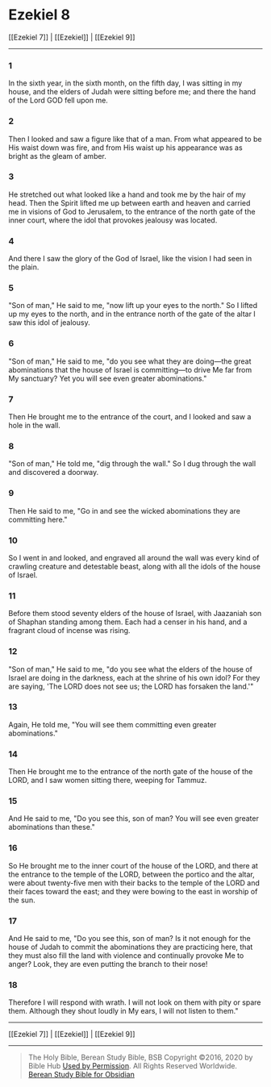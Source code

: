 # Ezekiel 8

[[Ezekiel 7]] | [[Ezekiel]] | [[Ezekiel 9]]

---

### 1
In the sixth year, in the sixth month, on the fifth day, I was sitting in my house, and the elders of Judah were sitting before me; and there the hand of the Lord GOD fell upon me.

### 2
Then I looked and saw a figure like that of a man. From what appeared to be His waist down was fire, and from His waist up his appearance was as bright as the gleam of amber.

### 3
He stretched out what looked like a hand and took me by the hair of my head. Then the Spirit lifted me up between earth and heaven and carried me in visions of God to Jerusalem, to the entrance of the north gate of the inner court, where the idol that provokes jealousy was located.

### 4
And there I saw the glory of the God of Israel, like the vision I had seen in the plain.

### 5
"Son of man," He said to me, "now lift up your eyes to the north." So I lifted up my eyes to the north, and in the entrance north of the gate of the altar I saw this idol of jealousy.

### 6
"Son of man," He said to me, "do you see what they are doing—the great abominations that the house of Israel is committing—to drive Me far from My sanctuary? Yet you will see even greater abominations."

### 7
Then He brought me to the entrance of the court, and I looked and saw a hole in the wall.

### 8
"Son of man," He told me, "dig through the wall." So I dug through the wall and discovered a doorway.

### 9
Then He said to me, "Go in and see the wicked abominations they are committing here."

### 10
So I went in and looked, and engraved all around the wall was every kind of crawling creature and detestable beast, along with all the idols of the house of Israel.

### 11
Before them stood seventy elders of the house of Israel, with Jaazaniah son of Shaphan standing among them. Each had a censer in his hand, and a fragrant cloud of incense was rising.

### 12
"Son of man," He said to me, "do you see what the elders of the house of Israel are doing in the darkness, each at the shrine of his own idol? For they are saying, 'The LORD does not see us; the LORD has forsaken the land.'"

### 13
Again, He told me, "You will see them committing even greater abominations."

### 14
Then He brought me to the entrance of the north gate of the house of the LORD, and I saw women sitting there, weeping for Tammuz.

### 15
And He said to me, "Do you see this, son of man? You will see even greater abominations than these."

### 16
So He brought me to the inner court of the house of the LORD, and there at the entrance to the temple of the LORD, between the portico and the altar, were about twenty-five men with their backs to the temple of the LORD and their faces toward the east; and they were bowing to the east in worship of the sun.

### 17
And He said to me, "Do you see this, son of man? Is it not enough for the house of Judah to commit the abominations they are practicing here, that they must also fill the land with violence and continually provoke Me to anger? Look, they are even putting the branch to their nose!

### 18
Therefore I will respond with wrath. I will not look on them with pity or spare them. Although they shout loudly in My ears, I will not listen to them."

---

[[Ezekiel 7]] | [[Ezekiel]] | [[Ezekiel 9]]

---

> The Holy Bible, Berean Study Bible, BSB
> Copyright &copy;2016, 2020 by Bible Hub
> [Used by Permission](https://berean.bible/terms.htm). All Rights Reserved Worldwide.
> [Berean Study Bible for Obsidian](https://github.com/gapmiss/berean-study-bible-for-obsidian)

